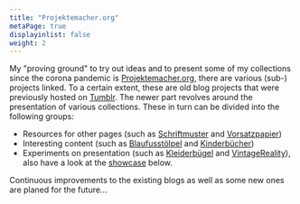 ```yaml
---
title: "Projektemacher.org"
metaPage: true
displayinlist: false
weight: 2
---
```


My "proving ground" to try out ideas and to present some of my collections since the corona pandemic is [Projektemacher.org](https://projektemacher.org), there are various (sub-) projects linked. To a certain extent, these are old blog projects that were previously hosted on [Tumblr](https://tumblr.com). The newer part revolves around the presentation of various collections. These in turn can be divided into the following groups:
 * Resources for other pages (such as [Schriftmuster](https://schriftmuster.projektemacher.org/) and [Vorsatzpapier](https://vorsatzpapier.projektemacher.org/))
 * Interesting content (such as [Blaufusstölpel](https://blaufusstölpel.de/) and [Kinderbücher](https://kinderbücher.projektemacher.org/))
 * Experiments on presentation (such as [Kleiderbügel](https://Kleiderbügel.blaufusstölpel.de/) and [VintageReality](https://vintagereality.projektemacher.org/)), also have a look at the [showcase](#showcase) below.

Continuous improvements to the existing blogs as well as some new ones are planed for the future...
